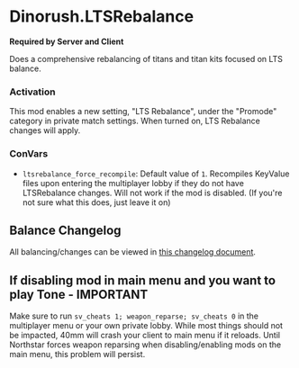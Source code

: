 # Dinorush.LTSRebalance

**Required by Server and Client**

Does a comprehensive rebalancing of titans and titan kits focused on LTS balance.

### Activation

This mod enables a new setting, "LTS Rebalance", under the "Promode" category in private match settings. When turned on, LTS Rebalance changes will apply.

### ConVars

- `ltsrebalance_force_recompile`: Default value of `1`. Recompiles KeyValue files upon entering the multiplayer lobby if they do not have LTSRebalance changes. Will not work if the mod is disabled. (If you're not sure what this does, just leave it on)

## Balance Changelog

All balancing/changes can be viewed in [this changelog document](https://docs.google.com/document/d/10mZtK7w7MOTv9kGNQru96G7XpEZqv8_dUw_I29RhDj4/edit?usp=sharing).

## If disabling mod in main menu and you want to play Tone - IMPORTANT

Make sure to run `sv_cheats 1; weapon_reparse; sv_cheats 0` in the multiplayer menu or your own private lobby. While most things should not be impacted, 40mm will crash your client to main menu if it reloads. Until Northstar forces weapon reparsing when disabling/enabling mods on the main menu, this problem will persist.